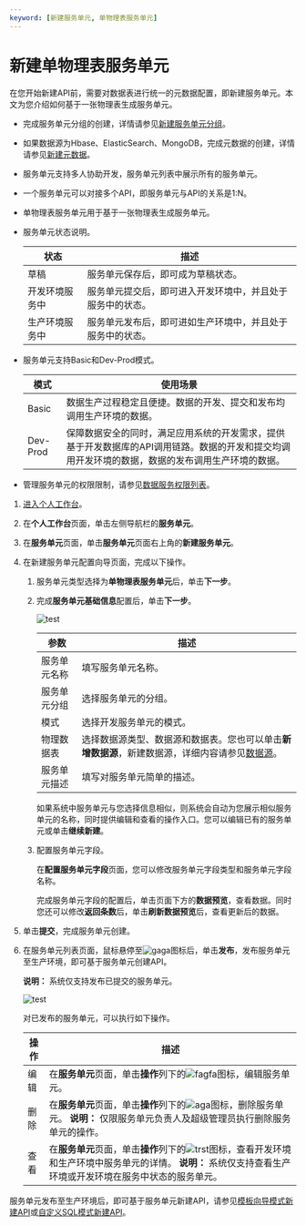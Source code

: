 ```yaml
---
keyword: [新建服务单元, 单物理表服务单元]
---
```


# 新建单物理表服务单元

在您开始新建API前，需要对数据表进行统一的元数据配置，即新建服务单元。本文为您介绍如何基于一张物理表生成服务单元。

-   完成服务单元分组的创建，详情请参见[新建服务单元分组](/cn.zh-CN/数据服务/开发API/新建分组.md)。
-   如果数据源为Hbase、ElasticSearch、MongoDB，完成元数据的创建，详情请参见[新建元数据](/cn.zh-CN/数据服务/开发API/新建服务单元/新建元数据.md)。

-   服务单元支持多人协助开发，服务单元列表中展示所有的服务单元。
-   一个服务单元可以对接多个API，即服务单元与API的关系是1:N。
-   单物理表服务单元用于基于一张物理表生成服务单元。
-   服务单元状态说明。

    |状态|描述|
    |--|--|
    |草稿|服务单元保存后，即可成为草稿状态。|
    |开发环境服务中|服务单元提交后，即可进入开发环境中，并且处于服务中的状态。|
    |生产环境服务中|服务单元发布后，即可进如生产环境中，并且处于服务中的状态。|

-   服务单元支持Basic和Dev-Prod模式。

    |模式|使用场景|
    |--|----|
    |Basic|数据生产过程稳定且便捷。数据的开发、提交和发布均调用生产环境的数据。|
    |Dev-Prod|保障数据安全的同时，满足应用系统的开发需求，提供基于开发数据库的API调用链路。数据的开发和提交均调用开发环境的数据，数据的发布调用生产环境的数据。|

-   管理服务单元的权限限制，请参见[数据服务权限列表](/cn.zh-CN/权限管理/数据服务权限列表.md)。

1.  [进入个人工作台](/cn.zh-CN/数据服务/进入数据服务.md)。

2.  在**个人工作台**页面，单击左侧导航栏的**服务单元**。

3.  在**服务单元**页面，单击**服务单元**页面右上角的**新建服务单元**。

4.  在新建服务单元配置向导页面，完成以下操作。

    1.  服务单元类型选择为**单物理表服务单元**后，单击**下一步**。

    2.  完成**服务单元基础信息**配置后，单击**下一步**。

        ![test](https://static-aliyun-doc.oss-accelerate.aliyuncs.com/assets/img/zh-CN/3491721061/p169578.png)

        |参数|描述|
        |--|--|
        |服务单元名称|填写服务单元名称。|
        |服务单元分组|选择服务单元的分组。|
        |模式|选择开发服务单元的模式。|
        |物理数据表|选择数据源类型、数据源和数据表。您也可以单击**新增数据源**，新建数据源，详细内容请参见[数据源](/cn.zh-CN/数仓规划/数据源/新建离线数据源/新建MaxCompute数据源.md)。 |
        |服务单元描述|填写对服务单元简单的描述。|

        如果系统中服务单元与您选择信息相似，则系统会自动为您展示相似服务单元的名称，同时提供编辑和查看的操作入口。您可以编辑已有的服务单元或单击**继续新建**。

    3.  配置服务单元字段。

        在**配置服务单元字段**页面，您可以修改服务单元字段类型和服务单元字段名称。

        完成服务单元字段的配置后，单击页面下方的**数据预览**，查看数据。同时您还可以修改**返回条数**后，单击**刷新数据预览**后，查看更新后的数据。

5.  单击**提交**，完成服务单元创建。

6.  在服务单元列表页面，鼠标悬停至![gaga](https://static-aliyun-doc.oss-accelerate.aliyuncs.com/assets/img/zh-CN/9811987951/p85357.png)图标后，单击**发布**，发布服务单元至生产环境，即可基于服务单元创建API。

    **说明：** 系统仅支持发布已提交的服务单元。

    ![test](https://static-aliyun-doc.oss-accelerate.aliyuncs.com/assets/img/zh-CN/3491721061/p169796.png)

    对已发布的服务单元，可以执行如下操作。

    |操作|描述|
    |--|--|
    |编辑|在**服务单元**页面，单击**操作**列下的![fagfa](https://static-aliyun-doc.oss-accelerate.aliyuncs.com/assets/img/zh-CN/1811987951/p85231.png)图标，编辑服务单元。|
    |删除|在**服务单元**页面，单击**操作**列下的![aga](https://static-aliyun-doc.oss-accelerate.aliyuncs.com/assets/img/zh-CN/0911987951/p85232.png)图标，删除服务单元。 **说明：** 仅限服务单元负责人及超级管理员执行删除服务单元的操作。 |
    |查看|在**服务单元**页面，单击**操作**列下的![trst](https://static-aliyun-doc.oss-accelerate.aliyuncs.com/assets/img/zh-CN/3491721061/p169785.png)图标，查看开发环境和生产环境中服务单元的详情。 **说明：** 系统仅支持查看生产环境或开发环境在服务中状态的服务单元。 |


服务单元发布至生产环境后，即可基于服务单元新建API，请参见[模板向导模式新建API](/cn.zh-CN/数据服务/开发API/新建API/模板向导模式新建API.md)或[自定义SQL模式新建API](/cn.zh-CN/数据服务/开发API/新建API/自定义SQL模式新建API.md)。

